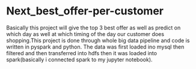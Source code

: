 # Next_best_offer-per-customer
Basically this project will give the top 3 best offer as well as predict on which day as well at which timing of the day our customer does shopping.This project is done through whole big data pipeline and code is written in pyspark and python.
The data was first loaded ino mysql then filtered and then transferred into hdfs then it was loaded into spark(basically i connected spark to my jupyter notebook).  
